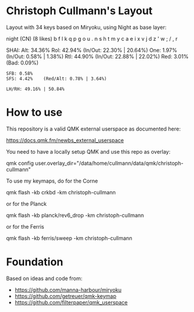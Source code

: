 # Christoph Cullmann's Layout

Layout with 34 keys based on Miryoku, using Night as base layer:

  night (CN) (8 likes)
    b f l k q  p g o u .
    n s h t m  y c a e i
    x v j d z  ' w ; / ,
          r

  SHAI:
    Alt: 34.36%
    Rol: 42.94%   (In/Out: 22.30% | 20.64%)
    One:  1.97%   (In/Out:  0.58% |  1.38%)
    Rtl: 44.90%   (In/Out: 22.88% | 22.02%)
    Red:  3.01%   (Bad:     0.09%)

    SFB: 0.58%
    SFS: 4.42%    (Red/Alt: 0.78% | 3.64%)

    LH/RH: 49.16% | 50.84%

# How to use

This repository is a valid QMK external userspace as documented here:

 https://docs.qmk.fm/newbs_external_userspace

You need to have a locally setup QMK and use this repo as overlay:

 qmk config user.overlay_dir="/data/home/cullmann/data/qmk/christoph-cullmann"

To use my keymaps, do for the Corne

 qmk flash -kb crkbd -km christoph-cullmann

or for the Planck

 qmk flash -kb planck/rev6_drop -km christoph-cullmann

or for the Ferris

 qmk flash -kb ferris/sweep -km christoph-cullmann

# Foundation

Based on ideas and code from:

- https://github.com/manna-harbour/miryoku
- https://github.com/getreuer/qmk-keymap
- https://github.com/filterpaper/qmk_userspace
